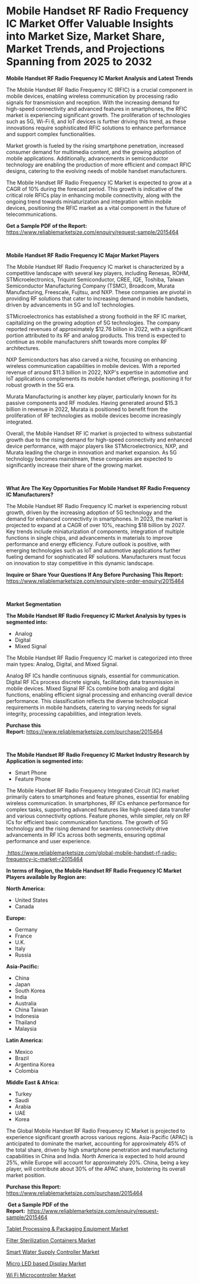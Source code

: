 <p><h1>Mobile Handset RF Radio Frequency IC Market Offer Valuable Insights into Market Size, Market Share, Market Trends, and Projections Spanning from 2025 to 2032</h1></p><p><strong>Mobile Handset RF Radio Frequency IC Market Analysis and Latest Trends</strong></p>
<p><p>The Mobile Handset RF Radio Frequency IC (RFIC) is a crucial component in mobile devices, enabling wireless communication by processing radio signals for transmission and reception. With the increasing demand for high-speed connectivity and advanced features in smartphones, the RFIC market is experiencing significant growth. The proliferation of technologies such as 5G, Wi-Fi 6, and IoT devices is further driving this trend, as these innovations require sophisticated RFIC solutions to enhance performance and support complex functionalities.</p><p>Market growth is fueled by the rising smartphone penetration, increased consumer demand for multimedia content, and the growing adoption of mobile applications. Additionally, advancements in semiconductor technology are enabling the production of more efficient and compact RFIC designs, catering to the evolving needs of mobile handset manufacturers.</p><p>The Mobile Handset RF Radio Frequency IC Market is expected to grow at a CAGR of 10% during the forecast period. This growth is indicative of the critical role RFICs play in enhancing mobile connectivity, along with the ongoing trend towards miniaturization and integration within mobile devices, positioning the RFIC market as a vital component in the future of telecommunications.</p></p>
<p><strong>Get a Sample PDF of the Report:&nbsp;</strong> <a href="https://www.reliablemarketsize.com/enquiry/request-sample/2015464?utm_campaign=2034&utm_medium=2&utm_source=Github&utm_content=ia&utm_term=29032025&utm_id=mobile-handset-rf-radio-frequency-ic">https://www.reliablemarketsize.com/enquiry/request-sample/2015464</a></p>
<p>&nbsp;</p>
<p><strong>Mobile Handset RF Radio Frequency IC Major Market Players</strong></p>
<p><p>The Mobile Handset RF Radio Frequency IC market is characterized by a competitive landscape with several key players, including Renesas, ROHM, STMicroelectronics, Triquint Semiconductor, CREE, IQE, Toshiba, Taiwan Semiconductor Manufacturing Company (TSMC), Broadcom, Murata Manufacturing, Freescale, Fujitsu, and NXP. These companies are pivotal in providing RF solutions that cater to increasing demand in mobile handsets, driven by advancements in 5G and IoT technologies.</p><p>STMicroelectronics has established a strong foothold in the RF IC market, capitalizing on the growing adoption of 5G technologies. The company reported revenues of approximately $12.76 billion in 2022, with a significant portion attributed to its RF and analog products. This trend is expected to continue as mobile manufacturers shift towards more complex RF architectures.</p><p>NXP Semiconductors has also carved a niche, focusing on enhancing wireless communication capabilities in mobile devices. With a reported revenue of around $11.3 billion in 2022, NXP's expertise in automotive and IoT applications complements its mobile handset offerings, positioning it for robust growth in the 5G era.</p><p>Murata Manufacturing is another key player, particularly known for its passive components and RF modules. Having generated around $15.3 billion in revenue in 2022, Murata is positioned to benefit from the proliferation of RF technologies as mobile devices become increasingly integrated.</p><p>Overall, the Mobile Handset RF IC market is projected to witness substantial growth due to the rising demand for high-speed connectivity and enhanced device performance, with major players like STMicroelectronics, NXP, and Murata leading the charge in innovation and market expansion. As 5G technology becomes mainstream, these companies are expected to significantly increase their share of the growing market.</p></p>
<p>&nbsp;</p>
<p><strong>What Are The Key Opportunities For Mobile Handset RF Radio Frequency IC Manufacturers?</strong></p>
<p><p>The Mobile Handset RF Radio Frequency IC market is experiencing robust growth, driven by the increasing adoption of 5G technology and the demand for enhanced connectivity in smartphones. In 2023, the market is projected to expand at a CAGR of over 10%, reaching $18 billion by 2027. Key trends include miniaturization of components, integration of multiple functions in single chips, and advancements in materials to improve performance and energy efficiency. Future outlook is positive, with emerging technologies such as IoT and automotive applications further fueling demand for sophisticated RF solutions. Manufacturers must focus on innovation to stay competitive in this dynamic landscape.</p></p>
<p><strong>Inquire or Share Your Questions If Any Before Purchasing This Report:</strong> <a href="https://www.reliablemarketsize.com/enquiry/pre-order-enquiry/2015464?utm_campaign=2034&utm_medium=2&utm_source=Github&utm_content=ia&utm_term=29032025&utm_id=mobile-handset-rf-radio-frequency-ic">https://www.reliablemarketsize.com/enquiry/pre-order-enquiry/2015464</a></p>
<p>&nbsp;</p>
<p><strong>Market Segmentation</strong></p>
<p><strong>The Mobile Handset RF Radio Frequency IC Market Analysis by types is segmented into:</strong></p>
<p><ul><li>Analog</li><li>Digital</li><li>Mixed Signal</li></ul></p>
<p><p>The Mobile Handset RF Radio Frequency IC market is categorized into three main types: Analog, Digital, and Mixed Signal. </p><p>Analog RF ICs handle continuous signals, essential for communication. Digital RF ICs process discrete signals, facilitating data transmission in mobile devices. Mixed Signal RF ICs combine both analog and digital functions, enabling efficient signal processing and enhancing overall device performance. This classification reflects the diverse technological requirements in mobile handsets, catering to varying needs for signal integrity, processing capabilities, and integration levels.</p></p>
<p><strong>Purchase this Report:&nbsp;</strong><a href="https://www.reliablemarketsize.com/purchase/2015464?utm_campaign=2034&utm_medium=2&utm_source=Github&utm_content=ia&utm_term=29032025&utm_id=mobile-handset-rf-radio-frequency-ic">https://www.reliablemarketsize.com/purchase/2015464</a></p>
<p>&nbsp;</p>
<p><strong>The Mobile Handset RF Radio Frequency IC Market Industry Research by Application is segmented into:</strong></p>
<p><ul><li>Smart Phone</li><li>Feature Phone</li></ul></p>
<p><p>The Mobile Handset RF Radio Frequency Integrated Circuit (IC) market primarily caters to smartphones and feature phones, essential for enabling wireless communication. In smartphones, RF ICs enhance performance for complex tasks, supporting advanced features like high-speed data transfer and various connectivity options. Feature phones, while simpler, rely on RF ICs for efficient basic communication functions. The growth of 5G technology and the rising demand for seamless connectivity drive advancements in RF ICs across both segments, ensuring optimal performance and user experience.</p></p>
<p><a href="https://www.reliablemarketsize.com/global-mobile-handset-rf-radio-frequency-ic-market-r2015464?utm_campaign=2034&utm_medium=2&utm_source=Github&utm_content=ia&utm_term=29032025&utm_id=mobile-handset-rf-radio-frequency-ic">&nbsp;https://www.reliablemarketsize.com/global-mobile-handset-rf-radio-frequency-ic-market-r2015464</a></p>
<p><strong>In terms of Region, the Mobile Handset RF Radio Frequency IC Market Players available by Region are:</strong></p>
<p>
    <p> <strong> North America: </strong>
        <ul>
            <li>United States</li>
            <li>Canada</li>
        </ul>
        </p> 
    <p> <strong> Europe: </strong>
        <ul>
            <li>Germany</li>
            <li>France</li>
            <li>U.K.</li>
            <li>Italy</li>
            <li>Russia</li>
        </ul>
        </p> 
    <p> <strong> Asia-Pacific: </strong>
        <ul>
            <li>China</li>
            <li>Japan</li>
            <li>South Korea</li>
            <li>India</li>
            <li>Australia</li>
            <li>China Taiwan</li>
            <li>Indonesia</li>
            <li>Thailand</li>
            <li>Malaysia</li>
        </ul>
        </p> 
    <p> <strong> Latin America: </strong>
        <ul>
            <li>Mexico</li>
            <li>Brazil</li>
            <li>Argentina Korea</li>
            <li>Colombia</li>
        </ul>
        </p> 
    <p> <strong> Middle East & Africa: </strong>
        <ul>
            <li>Turkey</li>
            <li>Saudi</li>
            <li>Arabia</li>
            <li>UAE</li>
            <li>Korea</li>
        </ul>
    </p>
    </p>
<p><p>The Global Mobile Handset RF Radio Frequency IC Market is projected to experience significant growth across various regions. Asia-Pacific (APAC) is anticipated to dominate the market, accounting for approximately 45% of the total share, driven by high smartphone penetration and manufacturing capabilities in China and India. North America is expected to hold around 25%, while Europe will account for approximately 20%. China, being a key player, will contribute about 30% of the APAC share, bolstering its overall market position.</p></p>
<p><strong>Purchase this Report: </strong><a href="https://www.reliablemarketsize.com/purchase/2015464?utm_campaign=2034&utm_medium=2&utm_source=Github&utm_content=ia&utm_term=29032025&utm_id=mobile-handset-rf-radio-frequency-ic">https://www.reliablemarketsize.com/purchase/2015464</a></p>
<p>&nbsp;<strong>Get a Sample PDF of the Report:&nbsp;&nbsp;</strong><a href="https://www.reliablemarketsize.com/enquiry/request-sample/2015464?utm_campaign=2034&utm_medium=2&utm_source=Github&utm_content=ia&utm_term=29032025&utm_id=mobile-handset-rf-radio-frequency-ic">https://www.reliablemarketsize.com/enquiry/request-sample/2015464</a></p>
<p><strong></strong></p>
<p><p><a href="https://www.linkedin.com/pulse/tablet-processing-packaging-equipment-market-trend-analysis-forecasts-sahif?utm_campaign=2034&utm_medium=2&utm_source=Github&utm_content=ia&utm_term=29032025&utm_id=mobile-handset-rf-radio-frequency-ic">Tablet Processing & Packaging Equipment Market</a></p><p><a href="https://www.linkedin.com/pulse/thorough-competitor-analysis-filter-sterilization-containers-hafnf?utm_campaign=2034&utm_medium=2&utm_source=Github&utm_content=ia&utm_term=29032025&utm_id=mobile-handset-rf-radio-frequency-ic">Filter Sterilization Containers Market</a></p><p><a href="https://www.linkedin.com/pulse/global-smart-water-supply-controller-market-analysis-xqcbf?utm_campaign=2034&utm_medium=2&utm_source=Github&utm_content=ia&utm_term=29032025&utm_id=mobile-handset-rf-radio-frequency-ic">Smart Water Supply Controller Market</a></p><p><a href="https://github.com/roceljiabur/Market-Research-Report-List-1/blob/main/micro-led-based-display-market.md?utm_campaign=2034&utm_medium=2&utm_source=Github&utm_content=ia&utm_term=29032025&utm_id=mobile-handset-rf-radio-frequency-ic">Micro LED based Display Market</a></p><p><a href="https://github.com/pupunhez/Market-Research-Report-List-1/blob/main/wi-fi-microcontroller-market.md?utm_campaign=2034&utm_medium=2&utm_source=Github&utm_content=ia&utm_term=29032025&utm_id=mobile-handset-rf-radio-frequency-ic">Wi Fi Microcontroller Market</a></p></p>